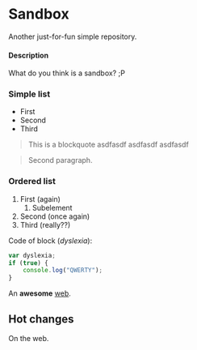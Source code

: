 Sandbox
=======

Another just-for-fun simple repository.

#### Description

What do you think is a sandbox? ;P

### Simple list
* First
* Second
* Third

> This is a blockquote
asdfasdf
asdfasdf
asdfasdf

> Second paragraph.

### Ordered list
1. First (again)
    1. Subelement
2. Second (once again)
3. Third (really??)

Code of block (_dyslexia_):

```javascript
var dyslexia; 
if (true) { 
    console.log("QWERTY"); 
}
```

An __awesome__ [web](http://www.asdf.com).

## Hot changes
On the web.
